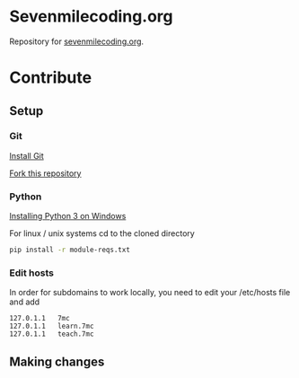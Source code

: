 # Sevenmilecoding.org
Repository for [sevenmilecoding.org](www.sevenmilecoding.org).

# Contribute

## Setup

### Git
[Install Git](https://git-scm.com/book/en/v2/Getting-Started-Installing-Git)

[Fork this repository](https://help.github.com/articles/fork-a-repo/)

### Python
[Installing Python 3 on Windows](http://docs.python-guide.org/en/latest/starting/install3/win/)

For linux / unix systems
cd to the cloned directory
```bash
pip install -r module-reqs.txt
```

### Edit hosts
In order for subdomains to work locally, you need to edit your /etc/hosts file and add
```
127.0.1.1   7mc
127.0.1.1   learn.7mc
127.0.1.1   teach.7mc
```

## Making changes